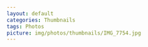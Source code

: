 ```yaml
---
layout: default
categories: Thumbnails
tags: Photos
picture: img/photos/thumbnails/IMG_7754.jpg
---
```

